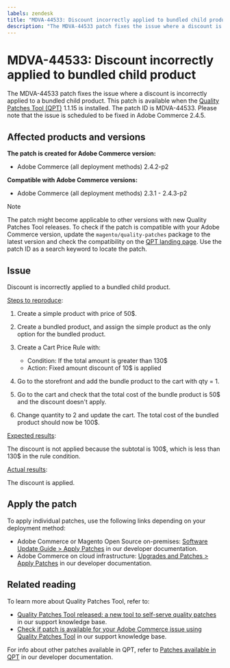 ```yaml
---
labels: zendesk
title: "MDVA-44533: Discount incorrectly applied to bundled child product"
description: "The MDVA-44533 patch fixes the issue where a discount is incorrectly applied to a bundled child product. This patch is available when the [Quality Patches Tool (QPT)](https://support.magento.com/hc/en-us/articles/360047139492) 1.1.15 is installed. The patch ID is MDVA-44533. Please note that the issue is scheduled to be fixed in Adobe Commerce 2.4.5."
---
```


# MDVA-44533: Discount incorrectly applied to bundled child product

The MDVA-44533 patch fixes the issue where a discount is incorrectly applied to a bundled child product. This patch is available when the [Quality Patches Tool (QPT)](https://support.magento.com/hc/en-us/articles/360047139492) 1.1.15 is installed. The patch ID is MDVA-44533. Please note that the issue is scheduled to be fixed in Adobe Commerce 2.4.5.

## Affected products and versions

**The patch is created for Adobe Commerce version:**

* Adobe Commerce (all deployment methods) 2.4.2-p2

**Compatible with Adobe Commerce versions:**

* Adobe Commerce (all deployment methods) 2.3.1 - 2.4.3-p2

>[!NOTE]
>
>The patch might become applicable to other versions with new Quality Patches Tool releases. To check if the patch is compatible with your Adobe Commerce version, update the `magento/quality-patches` package to the latest version and check the compatibility on the [QPT landing page](https://devdocs.magento.com/quality-patches/tool.html#patch-grid). Use the patch ID as a search keyword to locate the patch.

## Issue

Discount is incorrectly applied to a bundled child product.

<u>Steps to reproduce</u>:

1. Create a simple product with price of 50$.
1. Create a bundled product, and assign the simple product as the only option for the bundled product.
1. Create a Cart Price Rule with:

    * Condition: If the total amount is greater than 130$
    * Action: Fixed amount discount of 10$ is applied

1. Go to the storefront and add the bundle product to the cart with qty = 1.
1. Go to the cart and check that the total cost of the bundle product is 50$ and the discount doesn't apply.
1. Change quantity to 2 and update the cart. The total cost of the bundled product should now be 100$.

<u>Expected results</u>:

The discount is not applied because the subtotal is 100\$, which is less than 130\$ in the rule condition.

<u>Actual results</u>:

The discount is applied.

## Apply the patch

To apply individual patches, use the following links depending on your deployment method:

* Adobe Commerce or Magento Open Source on-premises: [Software Update Guide > Apply Patches](https://devdocs.magento.com/guides/v2.4/comp-mgr/patching/mqp.html) in our developer documentation.
* Adobe Commerce on cloud infrastructure: [Upgrades and Patches > Apply Patches](https://devdocs.magento.com/cloud/project/project-patch.html) in our developer documentation.

## Related reading

To learn more about Quality Patches Tool, refer to:

* [Quality Patches Tool released: a new tool to self-serve quality patches](https://support.magento.com/hc/en-us/articles/360047139492) in our support knowledge base.
* [Check if patch is available for your Adobe Commerce issue using Quality Patches Tool](https://support.magento.com/hc/en-us/articles/360047125252) in our support knowledge base.

For info about other patches available in QPT, refer to [Patches available in QPT](https://devdocs.magento.com/quality-patches/tool.html#patch-grid) in our developer documentation.